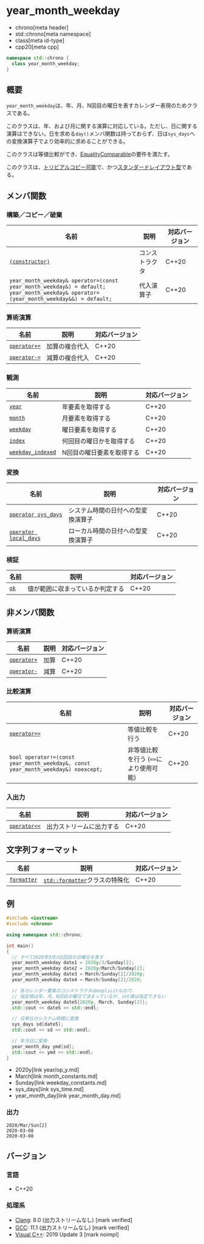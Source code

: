 # year_month_weekday
* chrono[meta header]
* std::chrono[meta namespace]
* class[meta id-type]
* cpp20[meta cpp]

```cpp
namespace std::chrono {
  class year_month_weekday;
}
```

## 概要
`year_month_weekday`は、年、月、N回目の曜日を表すカレンダー表現のためクラスである。

このクラスは、年、および月に関する演算に対応している。ただし、日に関する演算はできない。日を求める`day()`メンバ関数は持っておらず、日は`sys_days`への変換演算子でより効率的に求めることができる。

このクラスは等値比較ができ、[EqualityComparable](/reference/concepts/equality_comparable.md)の要件を満たす。

このクラスは、[トリビアルコピー可能](/reference/type_traits/is_trivially_copyable.md)で、かつ[スタンダードレイアウト型](/reference/type_traits/is_standard_layout.md)である。


## メンバ関数
### 構築／コピー／破棄

| 名前 | 説明 | 対応バージョン |
|------|------|----------------|
| [`(constructor)`](year_month_weekday/op_constructor.md) | コンストラクタ | C++20 |
| `year_month_weekday& operator=(const year_month_weekday&) = default;`<br/> `year_month_weekday& operator=(year_month_weekday&&) = default;` | 代入演算子 | C++20 |


### 算術演算

| 名前 | 説明 | 対応バージョン |
|------|------|----------------|
| [`operator+=`](year_month_weekday/op_plus_assign.md)  | 加算の複合代入 | C++20 |
| [`operator-=`](year_month_weekday/op_minus_assign.md) | 減算の複合代入 | C++20 |


### 観測

| 名前 | 説明 | 対応バージョン |
|------|------|----------------|
| [`year`](year_month_weekday/year.md)       | 年要素を取得する | C++20 |
| [`month`](year_month_weekday/month.md)     | 月要素を取得する | C++20 |
| [`weekday`](year_month_weekday/weekday.md) | 曜日要素を取得する | C++20 |
| [`index`](year_month_weekday/index.md)     | 何回目の曜日かを取得する | C++20 |
| [`weekday_indexed`](year_month_weekday/weekday_indexed.md) | N回目の曜日要素を取得する | C++20 |


### 変換

| 名前 | 説明 | 対応バージョン |
|------|------|----------------|
| [`operator sys_days`](year_month_weekday/op_sys_days.md)     | システム時間の日付への型変換演算子 | C++20 |
| [`operator local_days`](year_month_weekday/op_local_days.md) | ローカル時間の日付への型変換演算子 | C++20 |


### 検証

| 名前 | 説明 | 対応バージョン |
|------|------|----------------|
| [`ok`](year_month_weekday/ok.md) | 値が範囲に収まっているか判定する | C++20 |


## 非メンバ関数
### 算術演算

| 名前 | 説明 | 対応バージョン |
|------|------|----------------|
| [`operator+`](year_month_weekday/op_plus.md)  | 加算 | C++20 |
| [`operator-`](year_month_weekday/op_minus.md) | 減算 | C++20 |


### 比較演算

| 名前 | 説明 | 対応バージョン |
|------|------|----------------|
| [`operator==`](year_month_weekday/op_equal.md) | 等値比較を行う | C++20 |
| `bool operator!=(const year_month_weekday&, const year_month_weekday&) noexcept;` | 非等値比較を行う (`==`により使用可能) | C++20 |


### 入出力

| 名前 | 説明 | 対応バージョン |
|------|------|----------------|
| [`operator<<`](year_month_weekday/op_ostream.md) | 出力ストリームに出力する | C++20 |


## 文字列フォーマット

| 名前 | 説明 | 対応バージョン |
|------|------|----------------|
| [`formatter`](year_month_weekday/formatter.md) | [`std::formatter`](/reference/format/formatter.md)クラスの特殊化 | C++20 |


## 例
```cpp example
#include <iostream>
#include <chrono>

using namespace std::chrono;

int main()
{
  // すべて2020年3月の2回目の日曜日を表す
  year_month_weekday date1 = 2020y/3/Sunday[2];
  year_month_weekday date2 = 2020y/March/Sunday[2];
  year_month_weekday date3 = March/Sunday[2]/2020y;
  year_month_weekday date4 = March/Sunday[2]/2020;

  // 各カレンダー要素のコンストラクタはexplicitなので、
  // 指定順は年、月、N回目の曜日で決まっているが、int値は指定できない
  year_month_weekday date5{2020y, March, Sunday[2]};
  std::cout << date5 << std::endl;

  // 日単位のシステム時間に変換
  sys_days sd{date5};
  std::cout << sd << std::endl;

  // 年月日に変換
  year_month_day ymd{sd};
  std::cout << ymd << std::endl;
}
```
* 2020y[link year/op_y.md]
* March[link month_constants.md]
* Sunday[link weekday_constants.md]
* sys_days[link sys_time.md]
* year_month_day[link year_month_day.md]

### 出力
```
2020/Mar/Sun[2]
2020-03-08
2020-03-08
```


## バージョン
### 言語
- C++20

### 処理系
- [Clang](/implementation.md#clang): 8.0 (出力ストリームなし) [mark verified]
- [GCC](/implementation.md#gcc): 11.1 (出力ストリームなし) [mark verified]
- [Visual C++](/implementation.md#visual_cpp): 2019 Update 3 [mark noimpl]
